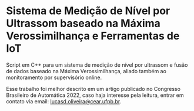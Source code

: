 # Sistema de Medição de Nível por Ultrassom baseado na Máxima Verossimilhança e Ferramentas de IoT
Script em C++ para um sistema de medição de nível por ultrassom e fusão de dados baseado na Máxima Verossimilhança, aliado também ao monitoramento por supervisório online. 

Esse trabalho foi melhor descrito em um artigo publicado no Congresso Brasileiro de Automática 2022, caso haja interesse pela leitura, entrar em contato via email: lucasd.oliveira@cear.ufpb.br.    
